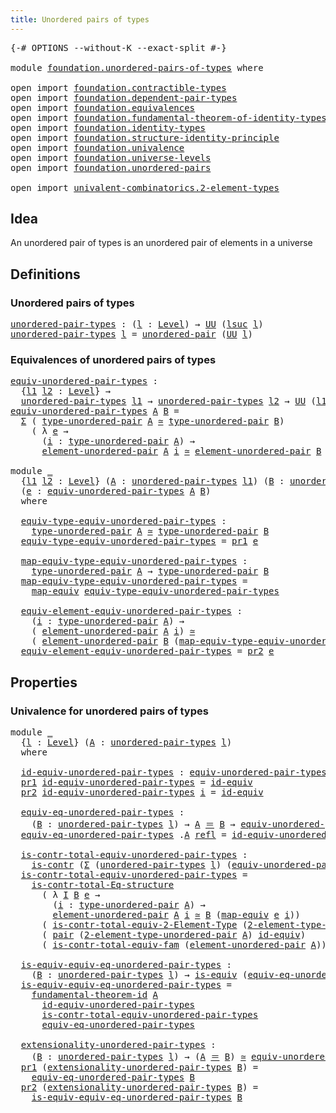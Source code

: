 ```yaml
---
title: Unordered pairs of types
---
```


<pre class="Agda"><a id="50" class="Symbol">{-#</a> <a id="54" class="Keyword">OPTIONS</a> <a id="62" class="Pragma">--without-K</a> <a id="74" class="Pragma">--exact-split</a> <a id="88" class="Symbol">#-}</a>

<a id="93" class="Keyword">module</a> <a id="100" href="foundation.unordered-pairs-of-types.html" class="Module">foundation.unordered-pairs-of-types</a> <a id="136" class="Keyword">where</a>

<a id="143" class="Keyword">open</a> <a id="148" class="Keyword">import</a> <a id="155" href="foundation.contractible-types.html" class="Module">foundation.contractible-types</a>
<a id="185" class="Keyword">open</a> <a id="190" class="Keyword">import</a> <a id="197" href="foundation.dependent-pair-types.html" class="Module">foundation.dependent-pair-types</a>
<a id="229" class="Keyword">open</a> <a id="234" class="Keyword">import</a> <a id="241" href="foundation.equivalences.html" class="Module">foundation.equivalences</a>
<a id="265" class="Keyword">open</a> <a id="270" class="Keyword">import</a> <a id="277" href="foundation.fundamental-theorem-of-identity-types.html" class="Module">foundation.fundamental-theorem-of-identity-types</a>
<a id="326" class="Keyword">open</a> <a id="331" class="Keyword">import</a> <a id="338" href="foundation.identity-types.html" class="Module">foundation.identity-types</a>
<a id="364" class="Keyword">open</a> <a id="369" class="Keyword">import</a> <a id="376" href="foundation.structure-identity-principle.html" class="Module">foundation.structure-identity-principle</a>
<a id="416" class="Keyword">open</a> <a id="421" class="Keyword">import</a> <a id="428" href="foundation.univalence.html" class="Module">foundation.univalence</a>
<a id="450" class="Keyword">open</a> <a id="455" class="Keyword">import</a> <a id="462" href="foundation.universe-levels.html" class="Module">foundation.universe-levels</a>
<a id="489" class="Keyword">open</a> <a id="494" class="Keyword">import</a> <a id="501" href="foundation.unordered-pairs.html" class="Module">foundation.unordered-pairs</a>

<a id="529" class="Keyword">open</a> <a id="534" class="Keyword">import</a> <a id="541" href="univalent-combinatorics.2-element-types.html" class="Module">univalent-combinatorics.2-element-types</a>
</pre>
## Idea

An unordered pair of types is an unordered pair of elements in a universe

## Definitions

### Unordered pairs of types

<pre class="Agda"><a id="unordered-pair-types"></a><a id="724" href="foundation.unordered-pairs-of-types.html#724" class="Function">unordered-pair-types</a> <a id="745" class="Symbol">:</a> <a id="747" class="Symbol">(</a><a id="748" href="foundation.unordered-pairs-of-types.html#748" class="Bound">l</a> <a id="750" class="Symbol">:</a> <a id="752" href="Agda.Primitive.html#597" class="Postulate">Level</a><a id="757" class="Symbol">)</a> <a id="759" class="Symbol">→</a> <a id="761" href="foundation-core.universe-levels.html#235" class="Primitive">UU</a> <a id="764" class="Symbol">(</a><a id="765" href="Agda.Primitive.html#780" class="Primitive">lsuc</a> <a id="770" href="foundation.unordered-pairs-of-types.html#748" class="Bound">l</a><a id="771" class="Symbol">)</a>
<a id="773" href="foundation.unordered-pairs-of-types.html#724" class="Function">unordered-pair-types</a> <a id="794" href="foundation.unordered-pairs-of-types.html#794" class="Bound">l</a> <a id="796" class="Symbol">=</a> <a id="798" href="foundation.unordered-pairs.html#2387" class="Function">unordered-pair</a> <a id="813" class="Symbol">(</a><a id="814" href="foundation-core.universe-levels.html#235" class="Primitive">UU</a> <a id="817" href="foundation.unordered-pairs-of-types.html#794" class="Bound">l</a><a id="818" class="Symbol">)</a>
</pre>
### Equivalences of unordered pairs of types

<pre class="Agda"><a id="equiv-unordered-pair-types"></a><a id="879" href="foundation.unordered-pairs-of-types.html#879" class="Function">equiv-unordered-pair-types</a> <a id="906" class="Symbol">:</a>
  <a id="910" class="Symbol">{</a><a id="911" href="foundation.unordered-pairs-of-types.html#911" class="Bound">l1</a> <a id="914" href="foundation.unordered-pairs-of-types.html#914" class="Bound">l2</a> <a id="917" class="Symbol">:</a> <a id="919" href="Agda.Primitive.html#597" class="Postulate">Level</a><a id="924" class="Symbol">}</a> <a id="926" class="Symbol">→</a>
  <a id="930" href="foundation.unordered-pairs-of-types.html#724" class="Function">unordered-pair-types</a> <a id="951" href="foundation.unordered-pairs-of-types.html#911" class="Bound">l1</a> <a id="954" class="Symbol">→</a> <a id="956" href="foundation.unordered-pairs-of-types.html#724" class="Function">unordered-pair-types</a> <a id="977" href="foundation.unordered-pairs-of-types.html#914" class="Bound">l2</a> <a id="980" class="Symbol">→</a> <a id="982" href="foundation-core.universe-levels.html#235" class="Primitive">UU</a> <a id="985" class="Symbol">(</a><a id="986" href="foundation.unordered-pairs-of-types.html#911" class="Bound">l1</a> <a id="989" href="Agda.Primitive.html#810" class="Primitive Operator">⊔</a> <a id="991" href="foundation.unordered-pairs-of-types.html#914" class="Bound">l2</a><a id="993" class="Symbol">)</a>
<a id="995" href="foundation.unordered-pairs-of-types.html#879" class="Function">equiv-unordered-pair-types</a> <a id="1022" href="foundation.unordered-pairs-of-types.html#1022" class="Bound">A</a> <a id="1024" href="foundation.unordered-pairs-of-types.html#1024" class="Bound">B</a> <a id="1026" class="Symbol">=</a>
  <a id="1030" href="foundation-core.dependent-pair-types.html#515" class="Record">Σ</a> <a id="1032" class="Symbol">(</a> <a id="1034" href="foundation.unordered-pairs.html#2762" class="Function">type-unordered-pair</a> <a id="1054" href="foundation.unordered-pairs-of-types.html#1022" class="Bound">A</a> <a id="1056" href="foundation-core.equivalences.html#1621" class="Function Operator">≃</a> <a id="1058" href="foundation.unordered-pairs.html#2762" class="Function">type-unordered-pair</a> <a id="1078" href="foundation.unordered-pairs-of-types.html#1024" class="Bound">B</a><a id="1079" class="Symbol">)</a>
    <a id="1085" class="Symbol">(</a> <a id="1087" class="Symbol">λ</a> <a id="1089" href="foundation.unordered-pairs-of-types.html#1089" class="Bound">e</a> <a id="1091" class="Symbol">→</a>
      <a id="1099" class="Symbol">(</a><a id="1100" href="foundation.unordered-pairs-of-types.html#1100" class="Bound">i</a> <a id="1102" class="Symbol">:</a> <a id="1104" href="foundation.unordered-pairs.html#2762" class="Function">type-unordered-pair</a> <a id="1124" href="foundation.unordered-pairs-of-types.html#1022" class="Bound">A</a><a id="1125" class="Symbol">)</a> <a id="1127" class="Symbol">→</a>
      <a id="1135" href="foundation.unordered-pairs.html#3488" class="Function">element-unordered-pair</a> <a id="1158" href="foundation.unordered-pairs-of-types.html#1022" class="Bound">A</a> <a id="1160" href="foundation.unordered-pairs-of-types.html#1100" class="Bound">i</a> <a id="1162" href="foundation-core.equivalences.html#1621" class="Function Operator">≃</a> <a id="1164" href="foundation.unordered-pairs.html#3488" class="Function">element-unordered-pair</a> <a id="1187" href="foundation.unordered-pairs-of-types.html#1024" class="Bound">B</a> <a id="1189" class="Symbol">(</a><a id="1190" href="foundation-core.equivalences.html#1821" class="Function">map-equiv</a> <a id="1200" href="foundation.unordered-pairs-of-types.html#1089" class="Bound">e</a> <a id="1202" href="foundation.unordered-pairs-of-types.html#1100" class="Bound">i</a><a id="1203" class="Symbol">))</a>

<a id="1207" class="Keyword">module</a> <a id="1214" href="foundation.unordered-pairs-of-types.html#1214" class="Module">_</a>
  <a id="1218" class="Symbol">{</a><a id="1219" href="foundation.unordered-pairs-of-types.html#1219" class="Bound">l1</a> <a id="1222" href="foundation.unordered-pairs-of-types.html#1222" class="Bound">l2</a> <a id="1225" class="Symbol">:</a> <a id="1227" href="Agda.Primitive.html#597" class="Postulate">Level</a><a id="1232" class="Symbol">}</a> <a id="1234" class="Symbol">(</a><a id="1235" href="foundation.unordered-pairs-of-types.html#1235" class="Bound">A</a> <a id="1237" class="Symbol">:</a> <a id="1239" href="foundation.unordered-pairs-of-types.html#724" class="Function">unordered-pair-types</a> <a id="1260" href="foundation.unordered-pairs-of-types.html#1219" class="Bound">l1</a><a id="1262" class="Symbol">)</a> <a id="1264" class="Symbol">(</a><a id="1265" href="foundation.unordered-pairs-of-types.html#1265" class="Bound">B</a> <a id="1267" class="Symbol">:</a> <a id="1269" href="foundation.unordered-pairs-of-types.html#724" class="Function">unordered-pair-types</a> <a id="1290" href="foundation.unordered-pairs-of-types.html#1222" class="Bound">l2</a><a id="1292" class="Symbol">)</a>
  <a id="1296" class="Symbol">(</a><a id="1297" href="foundation.unordered-pairs-of-types.html#1297" class="Bound">e</a> <a id="1299" class="Symbol">:</a> <a id="1301" href="foundation.unordered-pairs-of-types.html#879" class="Function">equiv-unordered-pair-types</a> <a id="1328" href="foundation.unordered-pairs-of-types.html#1235" class="Bound">A</a> <a id="1330" href="foundation.unordered-pairs-of-types.html#1265" class="Bound">B</a><a id="1331" class="Symbol">)</a>
  <a id="1335" class="Keyword">where</a>

  <a id="1344" href="foundation.unordered-pairs-of-types.html#1344" class="Function">equiv-type-equiv-unordered-pair-types</a> <a id="1382" class="Symbol">:</a>
    <a id="1388" href="foundation.unordered-pairs.html#2762" class="Function">type-unordered-pair</a> <a id="1408" href="foundation.unordered-pairs-of-types.html#1235" class="Bound">A</a> <a id="1410" href="foundation-core.equivalences.html#1621" class="Function Operator">≃</a> <a id="1412" href="foundation.unordered-pairs.html#2762" class="Function">type-unordered-pair</a> <a id="1432" href="foundation.unordered-pairs-of-types.html#1265" class="Bound">B</a>
  <a id="1436" href="foundation.unordered-pairs-of-types.html#1344" class="Function">equiv-type-equiv-unordered-pair-types</a> <a id="1474" class="Symbol">=</a> <a id="1476" href="foundation-core.dependent-pair-types.html#605" class="Field">pr1</a> <a id="1480" href="foundation.unordered-pairs-of-types.html#1297" class="Bound">e</a>

  <a id="1485" href="foundation.unordered-pairs-of-types.html#1485" class="Function">map-equiv-type-equiv-unordered-pair-types</a> <a id="1527" class="Symbol">:</a>
    <a id="1533" href="foundation.unordered-pairs.html#2762" class="Function">type-unordered-pair</a> <a id="1553" href="foundation.unordered-pairs-of-types.html#1235" class="Bound">A</a> <a id="1555" class="Symbol">→</a> <a id="1557" href="foundation.unordered-pairs.html#2762" class="Function">type-unordered-pair</a> <a id="1577" href="foundation.unordered-pairs-of-types.html#1265" class="Bound">B</a>
  <a id="1581" href="foundation.unordered-pairs-of-types.html#1485" class="Function">map-equiv-type-equiv-unordered-pair-types</a> <a id="1623" class="Symbol">=</a>
    <a id="1629" href="foundation-core.equivalences.html#1821" class="Function">map-equiv</a> <a id="1639" href="foundation.unordered-pairs-of-types.html#1344" class="Function">equiv-type-equiv-unordered-pair-types</a>

  <a id="1680" href="foundation.unordered-pairs-of-types.html#1680" class="Function">equiv-element-equiv-unordered-pair-types</a> <a id="1721" class="Symbol">:</a>
    <a id="1727" class="Symbol">(</a><a id="1728" href="foundation.unordered-pairs-of-types.html#1728" class="Bound">i</a> <a id="1730" class="Symbol">:</a> <a id="1732" href="foundation.unordered-pairs.html#2762" class="Function">type-unordered-pair</a> <a id="1752" href="foundation.unordered-pairs-of-types.html#1235" class="Bound">A</a><a id="1753" class="Symbol">)</a> <a id="1755" class="Symbol">→</a>
    <a id="1761" class="Symbol">(</a> <a id="1763" href="foundation.unordered-pairs.html#3488" class="Function">element-unordered-pair</a> <a id="1786" href="foundation.unordered-pairs-of-types.html#1235" class="Bound">A</a> <a id="1788" href="foundation.unordered-pairs-of-types.html#1728" class="Bound">i</a><a id="1789" class="Symbol">)</a> <a id="1791" href="foundation-core.equivalences.html#1621" class="Function Operator">≃</a>
    <a id="1797" class="Symbol">(</a> <a id="1799" href="foundation.unordered-pairs.html#3488" class="Function">element-unordered-pair</a> <a id="1822" href="foundation.unordered-pairs-of-types.html#1265" class="Bound">B</a> <a id="1824" class="Symbol">(</a><a id="1825" href="foundation.unordered-pairs-of-types.html#1485" class="Function">map-equiv-type-equiv-unordered-pair-types</a> <a id="1867" href="foundation.unordered-pairs-of-types.html#1728" class="Bound">i</a><a id="1868" class="Symbol">))</a>
  <a id="1873" href="foundation.unordered-pairs-of-types.html#1680" class="Function">equiv-element-equiv-unordered-pair-types</a> <a id="1914" class="Symbol">=</a> <a id="1916" href="foundation-core.dependent-pair-types.html#617" class="Field">pr2</a> <a id="1920" href="foundation.unordered-pairs-of-types.html#1297" class="Bound">e</a>
</pre>
## Properties

### Univalence for unordered pairs of types

<pre class="Agda"><a id="1995" class="Keyword">module</a> <a id="2002" href="foundation.unordered-pairs-of-types.html#2002" class="Module">_</a>
  <a id="2006" class="Symbol">{</a><a id="2007" href="foundation.unordered-pairs-of-types.html#2007" class="Bound">l</a> <a id="2009" class="Symbol">:</a> <a id="2011" href="Agda.Primitive.html#597" class="Postulate">Level</a><a id="2016" class="Symbol">}</a> <a id="2018" class="Symbol">(</a><a id="2019" href="foundation.unordered-pairs-of-types.html#2019" class="Bound">A</a> <a id="2021" class="Symbol">:</a> <a id="2023" href="foundation.unordered-pairs-of-types.html#724" class="Function">unordered-pair-types</a> <a id="2044" href="foundation.unordered-pairs-of-types.html#2007" class="Bound">l</a><a id="2045" class="Symbol">)</a>
  <a id="2049" class="Keyword">where</a>
  
  <a id="2060" href="foundation.unordered-pairs-of-types.html#2060" class="Function">id-equiv-unordered-pair-types</a> <a id="2090" class="Symbol">:</a> <a id="2092" href="foundation.unordered-pairs-of-types.html#879" class="Function">equiv-unordered-pair-types</a> <a id="2119" href="foundation.unordered-pairs-of-types.html#2019" class="Bound">A</a> <a id="2121" href="foundation.unordered-pairs-of-types.html#2019" class="Bound">A</a>
  <a id="2125" href="foundation-core.dependent-pair-types.html#605" class="Field">pr1</a> <a id="2129" href="foundation.unordered-pairs-of-types.html#2060" class="Function">id-equiv-unordered-pair-types</a> <a id="2159" class="Symbol">=</a> <a id="2161" href="foundation-core.equivalences.html#2494" class="Function">id-equiv</a>
  <a id="2172" href="foundation-core.dependent-pair-types.html#617" class="Field">pr2</a> <a id="2176" href="foundation.unordered-pairs-of-types.html#2060" class="Function">id-equiv-unordered-pair-types</a> <a id="2206" href="foundation.unordered-pairs-of-types.html#2206" class="Bound">i</a> <a id="2208" class="Symbol">=</a> <a id="2210" href="foundation-core.equivalences.html#2494" class="Function">id-equiv</a>

  <a id="2222" href="foundation.unordered-pairs-of-types.html#2222" class="Function">equiv-eq-unordered-pair-types</a> <a id="2252" class="Symbol">:</a>
    <a id="2258" class="Symbol">(</a><a id="2259" href="foundation.unordered-pairs-of-types.html#2259" class="Bound">B</a> <a id="2261" class="Symbol">:</a> <a id="2263" href="foundation.unordered-pairs-of-types.html#724" class="Function">unordered-pair-types</a> <a id="2284" href="foundation.unordered-pairs-of-types.html#2007" class="Bound">l</a><a id="2285" class="Symbol">)</a> <a id="2287" class="Symbol">→</a> <a id="2289" href="foundation.unordered-pairs-of-types.html#2019" class="Bound">A</a> <a id="2291" href="foundation-core.identity-types.html#1865" class="Function Operator">＝</a> <a id="2293" href="foundation.unordered-pairs-of-types.html#2259" class="Bound">B</a> <a id="2295" class="Symbol">→</a> <a id="2297" href="foundation.unordered-pairs-of-types.html#879" class="Function">equiv-unordered-pair-types</a> <a id="2324" href="foundation.unordered-pairs-of-types.html#2019" class="Bound">A</a> <a id="2326" href="foundation.unordered-pairs-of-types.html#2259" class="Bound">B</a>
  <a id="2330" href="foundation.unordered-pairs-of-types.html#2222" class="Function">equiv-eq-unordered-pair-types</a> <a id="2360" class="DottedPattern Symbol">.</a><a id="2361" href="foundation.unordered-pairs-of-types.html#2019" class="DottedPattern Bound">A</a> <a id="2363" href="foundation-core.identity-types.html#1820" class="InductiveConstructor">refl</a> <a id="2368" class="Symbol">=</a> <a id="2370" href="foundation.unordered-pairs-of-types.html#2060" class="Function">id-equiv-unordered-pair-types</a>

  <a id="2403" href="foundation.unordered-pairs-of-types.html#2403" class="Function">is-contr-total-equiv-unordered-pair-types</a> <a id="2445" class="Symbol">:</a>
    <a id="2451" href="foundation-core.contractible-types.html#1006" class="Function">is-contr</a> <a id="2460" class="Symbol">(</a><a id="2461" href="foundation-core.dependent-pair-types.html#515" class="Record">Σ</a> <a id="2463" class="Symbol">(</a><a id="2464" href="foundation.unordered-pairs-of-types.html#724" class="Function">unordered-pair-types</a> <a id="2485" href="foundation.unordered-pairs-of-types.html#2007" class="Bound">l</a><a id="2486" class="Symbol">)</a> <a id="2488" class="Symbol">(</a><a id="2489" href="foundation.unordered-pairs-of-types.html#879" class="Function">equiv-unordered-pair-types</a> <a id="2516" href="foundation.unordered-pairs-of-types.html#2019" class="Bound">A</a><a id="2517" class="Symbol">))</a>
  <a id="2522" href="foundation.unordered-pairs-of-types.html#2403" class="Function">is-contr-total-equiv-unordered-pair-types</a> <a id="2564" class="Symbol">=</a>
    <a id="2570" href="foundation.structure-identity-principle.html#1355" class="Function">is-contr-total-Eq-structure</a>
      <a id="2604" class="Symbol">(</a> <a id="2606" class="Symbol">λ</a> <a id="2608" href="foundation.unordered-pairs-of-types.html#2608" class="Bound">I</a> <a id="2610" href="foundation.unordered-pairs-of-types.html#2610" class="Bound">B</a> <a id="2612" href="foundation.unordered-pairs-of-types.html#2612" class="Bound">e</a> <a id="2614" class="Symbol">→</a>
        <a id="2624" class="Symbol">(</a><a id="2625" href="foundation.unordered-pairs-of-types.html#2625" class="Bound">i</a> <a id="2627" class="Symbol">:</a> <a id="2629" href="foundation.unordered-pairs.html#2762" class="Function">type-unordered-pair</a> <a id="2649" href="foundation.unordered-pairs-of-types.html#2019" class="Bound">A</a><a id="2650" class="Symbol">)</a> <a id="2652" class="Symbol">→</a>
        <a id="2662" href="foundation.unordered-pairs.html#3488" class="Function">element-unordered-pair</a> <a id="2685" href="foundation.unordered-pairs-of-types.html#2019" class="Bound">A</a> <a id="2687" href="foundation.unordered-pairs-of-types.html#2625" class="Bound">i</a> <a id="2689" href="foundation-core.equivalences.html#1621" class="Function Operator">≃</a> <a id="2691" href="foundation.unordered-pairs-of-types.html#2610" class="Bound">B</a> <a id="2693" class="Symbol">(</a><a id="2694" href="foundation-core.equivalences.html#1821" class="Function">map-equiv</a> <a id="2704" href="foundation.unordered-pairs-of-types.html#2612" class="Bound">e</a> <a id="2706" href="foundation.unordered-pairs-of-types.html#2625" class="Bound">i</a><a id="2707" class="Symbol">))</a>
      <a id="2716" class="Symbol">(</a> <a id="2718" href="univalent-combinatorics.2-element-types.html#7409" class="Function">is-contr-total-equiv-2-Element-Type</a> <a id="2754" class="Symbol">(</a><a id="2755" href="foundation.unordered-pairs.html#2666" class="Function">2-element-type-unordered-pair</a> <a id="2785" href="foundation.unordered-pairs-of-types.html#2019" class="Bound">A</a><a id="2786" class="Symbol">))</a>
      <a id="2795" class="Symbol">(</a> <a id="2797" href="foundation-core.dependent-pair-types.html#588" class="InductiveConstructor">pair</a> <a id="2802" class="Symbol">(</a><a id="2803" href="foundation.unordered-pairs.html#2666" class="Function">2-element-type-unordered-pair</a> <a id="2833" href="foundation.unordered-pairs-of-types.html#2019" class="Bound">A</a><a id="2834" class="Symbol">)</a> <a id="2836" href="foundation-core.equivalences.html#2494" class="Function">id-equiv</a><a id="2844" class="Symbol">)</a>
      <a id="2852" class="Symbol">(</a> <a id="2854" href="foundation.univalence.html#1603" class="Function">is-contr-total-equiv-fam</a> <a id="2879" class="Symbol">(</a><a id="2880" href="foundation.unordered-pairs.html#3488" class="Function">element-unordered-pair</a> <a id="2903" href="foundation.unordered-pairs-of-types.html#2019" class="Bound">A</a><a id="2904" class="Symbol">))</a>

  <a id="2910" href="foundation.unordered-pairs-of-types.html#2910" class="Function">is-equiv-equiv-eq-unordered-pair-types</a> <a id="2949" class="Symbol">:</a>
    <a id="2955" class="Symbol">(</a><a id="2956" href="foundation.unordered-pairs-of-types.html#2956" class="Bound">B</a> <a id="2958" class="Symbol">:</a> <a id="2960" href="foundation.unordered-pairs-of-types.html#724" class="Function">unordered-pair-types</a> <a id="2981" href="foundation.unordered-pairs-of-types.html#2007" class="Bound">l</a><a id="2982" class="Symbol">)</a> <a id="2984" class="Symbol">→</a> <a id="2986" href="foundation-core.equivalences.html#1556" class="Function">is-equiv</a> <a id="2995" class="Symbol">(</a><a id="2996" href="foundation.unordered-pairs-of-types.html#2222" class="Function">equiv-eq-unordered-pair-types</a> <a id="3026" href="foundation.unordered-pairs-of-types.html#2956" class="Bound">B</a><a id="3027" class="Symbol">)</a>
  <a id="3031" href="foundation.unordered-pairs-of-types.html#2910" class="Function">is-equiv-equiv-eq-unordered-pair-types</a> <a id="3070" class="Symbol">=</a>
    <a id="3076" href="foundation-core.fundamental-theorem-of-identity-types.html#1904" class="Function">fundamental-theorem-id</a> <a id="3099" href="foundation.unordered-pairs-of-types.html#2019" class="Bound">A</a>
      <a id="3107" href="foundation.unordered-pairs-of-types.html#2060" class="Function">id-equiv-unordered-pair-types</a>
      <a id="3143" href="foundation.unordered-pairs-of-types.html#2403" class="Function">is-contr-total-equiv-unordered-pair-types</a>
      <a id="3191" href="foundation.unordered-pairs-of-types.html#2222" class="Function">equiv-eq-unordered-pair-types</a>

  <a id="3224" href="foundation.unordered-pairs-of-types.html#3224" class="Function">extensionality-unordered-pair-types</a> <a id="3260" class="Symbol">:</a>
    <a id="3266" class="Symbol">(</a><a id="3267" href="foundation.unordered-pairs-of-types.html#3267" class="Bound">B</a> <a id="3269" class="Symbol">:</a> <a id="3271" href="foundation.unordered-pairs-of-types.html#724" class="Function">unordered-pair-types</a> <a id="3292" href="foundation.unordered-pairs-of-types.html#2007" class="Bound">l</a><a id="3293" class="Symbol">)</a> <a id="3295" class="Symbol">→</a> <a id="3297" class="Symbol">(</a><a id="3298" href="foundation.unordered-pairs-of-types.html#2019" class="Bound">A</a> <a id="3300" href="foundation-core.identity-types.html#1865" class="Function Operator">＝</a> <a id="3302" href="foundation.unordered-pairs-of-types.html#3267" class="Bound">B</a><a id="3303" class="Symbol">)</a> <a id="3305" href="foundation-core.equivalences.html#1621" class="Function Operator">≃</a> <a id="3307" href="foundation.unordered-pairs-of-types.html#879" class="Function">equiv-unordered-pair-types</a> <a id="3334" href="foundation.unordered-pairs-of-types.html#2019" class="Bound">A</a> <a id="3336" href="foundation.unordered-pairs-of-types.html#3267" class="Bound">B</a>
  <a id="3340" href="foundation-core.dependent-pair-types.html#605" class="Field">pr1</a> <a id="3344" class="Symbol">(</a><a id="3345" href="foundation.unordered-pairs-of-types.html#3224" class="Function">extensionality-unordered-pair-types</a> <a id="3381" href="foundation.unordered-pairs-of-types.html#3381" class="Bound">B</a><a id="3382" class="Symbol">)</a> <a id="3384" class="Symbol">=</a>
    <a id="3390" href="foundation.unordered-pairs-of-types.html#2222" class="Function">equiv-eq-unordered-pair-types</a> <a id="3420" href="foundation.unordered-pairs-of-types.html#3381" class="Bound">B</a>
  <a id="3424" href="foundation-core.dependent-pair-types.html#617" class="Field">pr2</a> <a id="3428" class="Symbol">(</a><a id="3429" href="foundation.unordered-pairs-of-types.html#3224" class="Function">extensionality-unordered-pair-types</a> <a id="3465" href="foundation.unordered-pairs-of-types.html#3465" class="Bound">B</a><a id="3466" class="Symbol">)</a> <a id="3468" class="Symbol">=</a>
    <a id="3474" href="foundation.unordered-pairs-of-types.html#2910" class="Function">is-equiv-equiv-eq-unordered-pair-types</a> <a id="3513" href="foundation.unordered-pairs-of-types.html#3465" class="Bound">B</a>
</pre>

